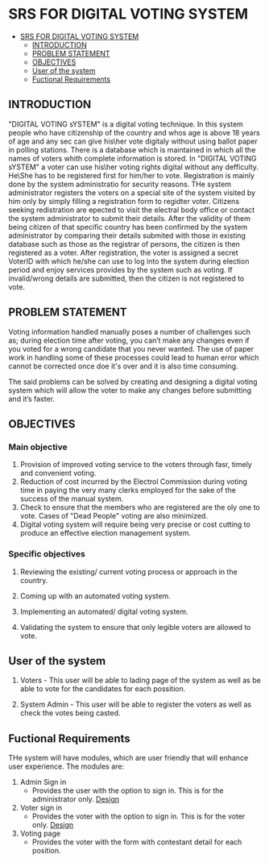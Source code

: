 # SRS FOR DIGITAL VOTING SYSTEM

- [SRS FOR DIGITAL VOTING SYSTEM](#srs-for-digital-voting-system)
  - [INTRODUCTION](#introduction)
  - [PROBLEM STATEMENT](#problem-statement)
  - [OBJECTIVES](#objectives)
  - [User of the system](#user-of-the-system)
  - [Fuctional Requirements](#fuctional-requirements)

## INTRODUCTION

"DIGITAL VOTING sYSTEM" is a digital voting technique. In this system people who have citizenship of the country and whos age is above 18 years of age and any sec can give his\her vote digitaly without using ballot paper in polling stations.
There is a database which is maintained in which all the names of voters whith complete information is stored.
In "DIGITAL VOTING sYSTEM" a voter can use his\her voting rights digital without any defficulty. He\She has to be registered first for him/her to vote. Registration is mainly done by the system administratio for security reasons. THe system administrator registers the voters on a special site of the system visited by him only by simply filling a registration form to regidter voter. Citizens seeking redistration are epected to visit the electral body office or contact the system administrator to submit their details. After the validity of them being citizen of that specific country has been confirmed by the system administrator by comparing their details submited with those in existing database such as those as the registrar of persons, the citizen is then registered as a voter.
After registration, the voter is assigned a secret VoterID with which he/she can use to log into the system during election period and enjoy services provides by the system such as voting. If invalid/wrong details are submitted, then the citizen is not registered to vote.

## PROBLEM STATEMENT

Voting information handled manually poses a number of challenges such as; during election time after voting, you can’t make any changes even if you voted for a wrong candidate that you never wanted. The use of paper work in handling some of these processes could lead to human error which cannot be corrected once doe it's over and it is also time consuming.

The said problems can be solved by creating and designing a digital voting system which will allow the voter to make any changes before submitting and it’s faster.

## OBJECTIVES

### Main objective
  1. Provision of improved voting service to the voters through fasr, timely and convenient voting.
  2. Reduction of cost incurred by the Electrol Commission during voting time in paying the very many clerks employed for the sake of the success of the manual system.
  3. Check to ensure that the members who are registered are the oly one to vote. Cases of "Dead People" voting are also minimized.
  4. Digital voting system will require being very precise or cost cutting to produce an effective election management system.

### Specific objectives
  1. Reviewing the existing/ current voting process or approach in the country.

  2. Coming up with an automated voting system.

  3. Implementing an automated/ digital voting system.

  4. Validating the system to ensure that only legible voters are allowed to vote.
  
## User of the system

 1. Voters - This user will be able to lading page of the system as well as be able to vote for the candidates for each possition.

 2. System Admin - This user will be able to register the voters as well as check the votes being casted.

## Fuctional Requirements

THe system will have modules, which are user friendly that will enhance user experience. The modules are:

1. Admin Sign in
   - Provides the user with the option to sign in. This is for the administrator only.
  [Design](https://www.figma.com/proto/WtbY1wOQemtmLqfkcoWwch/Untitled?node-id=2%3A0&scaling=min-zoom&page-id=0%3A1)
2. Voter sign in
   - Provides the voter with the option to sign in. This is for the voter only.
  [Design](https://www.figma.com/proto/locuTP8HVAQx6rAlHawgnH/Untitled?node-id=1%3A15&scaling=min-zoom&page-id=0%3A1)
3. Voting page
   - Provides the voter with the form with contestant detail for each position.
  
